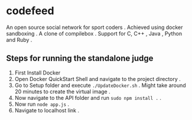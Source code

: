 # codefeed

An open source social network for sport coders . Achieved using docker sandboxing .  A clone of compilebox . Support for C, C++ , Java , Python and Ruby .

## Steps for running the standalone judge

1. First Install Docker
2. Open Docker QuickStart Shell and navigate to the project directory .
3. Go to Setup folder and execute `./UpdateDocker.sh` . Might take around 20 minutes to create the virtual image .
4. Now navigate to the API folder and run `sudo npm install .` .
5. Now run `node app.js` .
6. Navigate to localhost link . 
